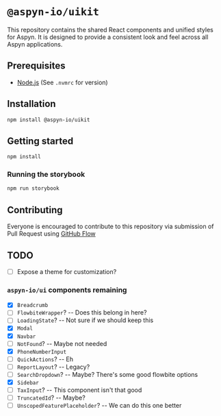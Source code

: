 # `@aspyn-io/uikit`

This repository contains the shared React components and unified styles for
Aspyn. It is designed to provide a consistent look and feel across all Aspyn
applications.

## Prerequisites

- [Node.js](https://nodejs.org/en/download) (See `.nvmrc` for version)

## Installation

```sh
npm install @aspyn-io/uikit
```

## Getting started

```sh
npm install
```

### Running the storybook

```sh
npm run storybook
```

## Contributing

Everyone is encouraged to contribute to this repository via submission of
Pull Request using [GitHub Flow](https://docs.github.com/en/get-started/using-github/github-flow)

## TODO

- [ ] Expose a theme for customization?

### `aspyn-io/ui` components remaining

- [x] `Breadcrumb`
- [ ] `FlowbiteWrapper`? -- Does this belong in here?
- [ ] `LoadingState`? -- Not sure if we should keep this
- [x] `Modal`
- [x] `Navbar`
- [ ] `NotFound`? -- Maybe not needed
- [x] `PhoneNumberInput`
- [ ] `QuickActions`? -- Eh
- [ ] `ReportLayout`? -- Legacy?
- [ ] `SearchDropdown`? -- Maybe? There's some good flowbite options
- [x] `Sidebar`
- [ ] `TaxInput`? -- This component isn't that good
- [ ] `TruncatedId`? -- Maybe?
- [ ] `UnscopedFeaturePlaceholder`? -- We can do this one better
